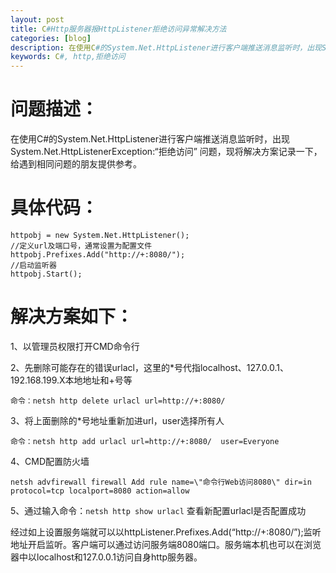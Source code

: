 ```yaml
---
layout: post
title: C#Http服务器报HttpListener拒绝访问异常解决方法
categories: [blog]
description: 在使用C#的System.Net.HttpListener进行客户端推送消息监听时，出现System.Net.HttpListenerException:“拒绝访问” 问题，现将解决方案记录一下，给遇到相同问题的朋友提供参考
keywords: C#, http,拒绝访问
---
```


# 问题描述： 

在使用C#的System.Net.HttpListener进行客户端推送消息监听时，出现System.Net.HttpListenerException:“拒绝访问” 问题，现将解决方案记录一下，给遇到相同问题的朋友提供参考。

# 具体代码：

```
httpobj = new System.Net.HttpListener();
//定义url及端口号，通常设置为配置文件
httpobj.Prefixes.Add("http://+:8080/");
//启动监听器
httpobj.Start();
```

# 解决方案如下：

1、以管理员权限打开CMD命令行

2、先删除可能存在的错误urlacl，这里的*号代指localhost、127.0.0.1、192.168.199.X本地地址和+号等

    命令：netsh http delete urlacl url=http://+:8080/ 

3、将上面删除的*号地址重新加进url，user选择所有人

    命令：netsh http add urlacl url=http://+:8080/  user=Everyone

4、CMD配置防火墙

    netsh advfirewall firewall Add rule name=\"命令行Web访问8080\" dir=in protocol=tcp localport=8080 action=allow

5、通过输入命令：```netsh http show urlacl``` 查看新配置urlacl是否配置成功

经过如上设置服务端就可以以httpListener.Prefixes.Add(“http://+:8080/”);监听地址开启监听。客户端可以通过访问服务端8080端口。服务端本机也可以在浏览器中以localhost和127.0.0.1访问自身http服务器。
